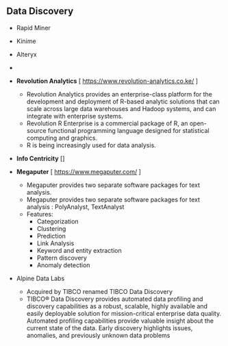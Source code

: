 ## Data Discovery

- Rapid Miner
- Kinime
- Alteryx
- 
- **Revolution Analytics** [ <https://www.revolution-analytics.co.ke/> ]
  - Revolution Analytics provides an enterprise-class platform for the development and deployment of R-based analytic solutions that can scale across large data warehouses and Hadoop systems, and can integrate with enterprise systems.
  - Revolution R Enterprise is a commercial package of R, an open-source functional programming language designed for statistical computing and graphics.
  - R is being increasingly used for data analysis.
  
- **Info Centricity** []
  
- **Megaputer** [ <https://www.megaputer.com/> ]
  - Megaputer provides two separate software packages for text analysis.
  - Megaputer provides two separate software packages for text analysis : PolyAnalyst, TextAnalyst
  - Features:
    - Categorization
    - Clustering
    - Prediction
    - Link Analysis
    - Keyword and entity extraction
    - Pattern discovery
    - Anomaly detection

- Alpine Data Labs
  - Acquired by TIBCO renamed TIBCO Data Discovery
  - TIBCO® Data Discovery provides automated data profiling and discovery capabilities as a robust, scalable, highly available and easily deployable solution for mission-critical enterprise data quality. Automated profiling capabilities provide valuable insight about the current state of the data. Early discovery highlights issues, anomalies, and previously unknown data problems
